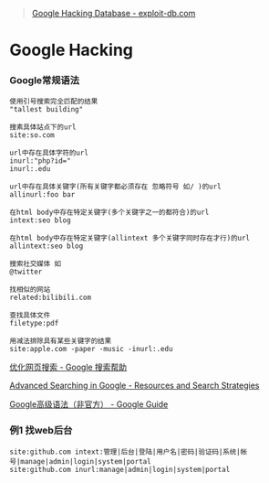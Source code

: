 >[ Google Hacking Database - exploit-db.com](https://www.exploit-db.com/google-hacking-database)

# Google Hacking

### Google常规语法

```
使用引号搜索完全匹配的结果
"tallest building"

搜素具体站点下的url
site:so.com

url中存在具体字符的url
inurl:"php?id="
inurl:.edu

url中存在具体关键字(所有关键字都必须存在 忽略符号 如/ )的url
allinurl:foo bar

在html body中存在特定关键字(多个关键字之一的都符合)的url
intext:seo blog

在html body中存在特定关键字(allintext 多个关键字同时存在才行)的url
allintext:seo blog

搜索社交媒体 如
@twitter

找相似的网站
related:bilibili.com

查找具体文件
filetype:pdf
```

```
用减法排除具有某些关键字的结果
site:apple.com -paper -music -inurl:.edu
```

[优化网页搜索 - Google 搜索帮助](https://support.google.com/websearch/answer/2466433)

[Advanced Searching in Google - Resources and Search Strategies](https://sites.google.com/site/resourcesandsearchstrategies/google/advanced-searching-in-google)

[Google高级语法（非官方） - Google Guide](http://www.googleguide.com/or_operator.html)

### 例1 找web后台

```
site:github.com intext:管理|后台|登陆|用户名|密码|验证码|系统|帐号|manage|admin|login|system|portal
site:github.com inurl:manage|admin|login|system|portal
```
